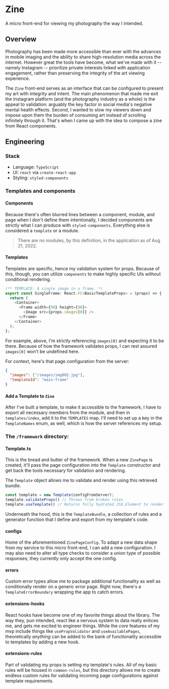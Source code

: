 # Zine
A micro front-end for viewing my photography the way I intended.

## Overview

Photography has been made more accessible than ever with the advances in mobile imaging
and the ability to share high-resolution media across the internet. However great the
tools have become, what we've made with it -- namely Instagram -- prioritize private
interests linked with application engagement, rather than preserving the integrity of
the art viewing experience. 

The `Zine` front-end serves as an interface that can be configured to present my art
with integrity and intent. The main phenomenon that made me exit the Instagram platform
(and the photography industry as a whole) is the appeal to validation: arguably the key
factor in social media's negative mental health effects. Second, I wanted to slow my
viewers down and impose upon them the burden of consuming art instead of scrolling
infinitely through it. That's when I came up with the idea to compose a zine from React
components.

## Engineering

### Stack

- Language: `TypeScript`
- UI: `react` via `create-react-app`
- Styling: `styled-components`

### Templates and components

#### Components

Because there's often blurred lines between a component, module, and page when I don't define them intentionally, I decided components are strictly what I can produce with `styled-components`. Everything else is considered a `template` or a module.

> There are no modules, by this definition, in the application as of Aug 21, 2022.

#### Templates

Templates are specific, hence my validation system for props. Because of this, though, you can utilize `components` to make highly specific UIs without conditional rendering.

```typescript jsx
/** TEMPLATE: A single image in a frame. */
export const SingleFrame: React.FC<BasicTemplateProps> = (props) => {
  return (
    <Container>
      <Frame width={90} height={90}>
        <Image src={props.images[0]} />
      </Frame>
    </Container>
  );
};
```

For example, above, I'm strictly referencing `images[0]` and expecting it to be there. Because of how the framework validates props, I can rest assured `images[0]` won't be undefined here.

For context, here's that page configuration from the server:

```json
{
  "images": ["/images/img002.jpg"],
  "templateId": "main-frame"
}
```

#### Add a Template to `Zine`

After I've built a template, to make it accessible to the framework, I have to export all necessary members from the module, and then in `templates/index`, add it to the `TEMPLATES` map. I'll need to set up a key in the `TemplateNames` enum, as well, which is how the server references my setup.

### The `/framework` directory:

#### Template.ts

This is the bread and butter of the framework. When a new `ZinePage` is created, it'll pass the page configuration into the `Template` constructor and get back the tools necessary for validation and rendering.

The `Template` object allows me to validate and render using this retrieved bundle.

```typescript
const template = new Template(configFromServer);
template.validateProps() // Throws from broken rules
template.useTemplate() // Returns fully hydrated JSX.Element to render
```

Underneath the hood, this is the `TemplateBundle`, a collection of rules and a generator function that I define and export from my template's code.

#### configs

Home of the aforementioned `ZinePageConfig`. To adapt a new data shape from my service to this micro front-end, I can add a new configuration. I may also need to alter all type checks to consider a union type of possible responses; they currently only accept the one config.

#### errors

Custom error types allow me to package additional functionality as well as conditionally render on a generic error page. Right now, there's a `TemplateErrorBoundary` wrapping the app to catch errors.

#### extensions-hooks

React hooks have become one of my favorite things about the library. The way they, pun intended, react like a nervous system to data really entices me, and gets me excited to engineer things. While the _core_ features of my mvp include things like `usePropValidator` and `useAvailablePages`, theoretically _anything_ can be added to the bank of functionality accessible to templates by adding a new hook.

#### extensions-rules

Part of validating my props is setting my template's rules. All of my basic rules will be housed in `common-rules`, but this directory allows me to create endless custom rules for validating incoming page configurations against template requirements.
